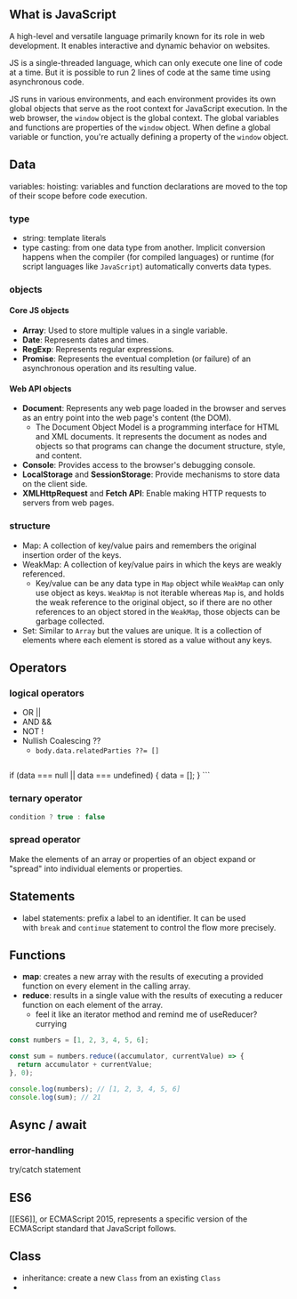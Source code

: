 ## What is JavaScript

A high-level and versatile language primarily known for its role in web development. It enables interactive and dynamic behavior on websites.

JS is a single-threaded language, which can only execute one line of code at a time. But it is possible to run 2 lines of code at the same time using asynchronous code.

JS runs in various environments, and each environment provides its own global objects that serve as the root context for JavaScript execution. In the web browser, the `window` object is the global context. The global variables and functions are properties of the `window` object. When define a global variable or function, you're actually defining a property of the `window` object.

## Data
variables:
hoisting: variables and function declarations are moved to the top of their scope before code execution.

### type
- string: template literals
- type casting: from one data type from another. Implicit conversion happens when the compiler (for compiled languages) or runtime (for script languages like `JavaScript`) automatically converts data types.

### objects
#### Core JS objects
- **Array**: Used to store multiple values in a single variable.
- **Date**: Represents dates and times.
- **RegExp**: Represents regular expressions.
- **Promise**: Represents the eventual completion (or failure) of an asynchronous operation and its resulting value.

#### Web API objects
- **Document**: Represents any web page loaded in the browser and serves as an entry point into the web page's content (the DOM).
	- The Document Object Model is a programming interface for HTML and XML documents. It represents the document as nodes and objects so that programs can change the document structure, style, and content.
- **Console**: Provides access to the browser's debugging console.
- **LocalStorage** and **SessionStorage**: Provide mechanisms to store data on the client side.
- **XMLHttpRequest** and **Fetch API**: Enable making HTTP requests to servers from web pages.

### structure
- Map: A collection of key/value pairs and remembers the original insertion order of the keys.
- WeakMap: A collection of key/value pairs in which the keys are weakly referenced.
	- Key/value can be any data type in `Map` object while `WeakMap` can only use object as keys. `WeakMap` is not iterable whereas `Map` is, and holds the weak reference to the original object, so if there are no other references to an object stored in the `WeakMap`, those objects can be garbage collected.
- Set: Similar to `Array` but the values are unique. It is a collection of elements where each element is stored as a value without any keys.


## Operators
### logical operators
- OR ||
- AND &&
- NOT !
- Nullish Coalescing ??
	- `body.data.relatedParties ??= []`
	```Javascript
if (data === null || data === undefined) {
    data = [];
}
	```

### ternary operator
```js
condition ? true : false
```

### spread operator
Make the elements of an array or properties of an object expand or "spread" into individual elements or properties.


## Statements
- label statements: prefix a label to an identifier. It can be used with `break` and `continue` statement to control the flow more precisely.


## Functions
- **map**: creates a new array with the results of executing a provided function on every element in the calling array.
- **reduce**: results in a single value with the results of executing a reducer function on each element of the array.
	- feel it like an iterator method and remind me of useReducer? currying
```javascript
const numbers = [1, 2, 3, 4, 5, 6];

const sum = numbers.reduce((accumulator, currentValue) => {
  return accumulator + currentValue;
}, 0);

console.log(numbers); // [1, 2, 3, 4, 5, 6]
console.log(sum); // 21
```


## Async / await
### error-handling
try/catch statement


## ES6
[[ES6]], or ECMAScript 2015, represents a specific version of the ECMAScript standard that JavaScript follows.






## Class
- inheritance: create a new `Class` from an existing `Class`
- 